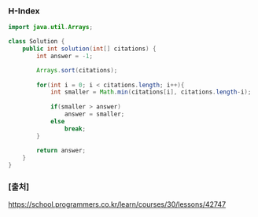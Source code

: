 ### H-Index
``` java
import java.util.Arrays;

class Solution {
    public int solution(int[] citations) {
        int answer = -1;

        Arrays.sort(citations);
        
        for(int i = 0; i < citations.length; i++){
            int smaller = Math.min(citations[i], citations.length-i);
            
            if(smaller > answer)
                answer = smaller;
            else
                break;
        }
        
        return answer;
    }
}
```


### [출처]
https://school.programmers.co.kr/learn/courses/30/lessons/42747